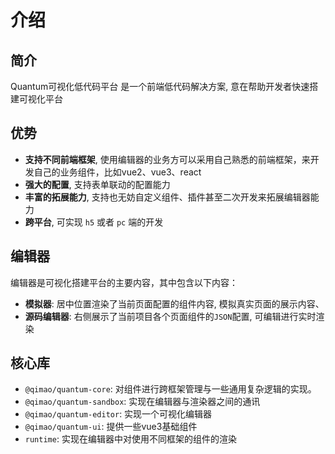 # 介绍

## 简介

Quantum可视化低代码平台 是一个前端低代码解决方案, 意在帮助开发者快速搭建可视化平台

## 优势
- **支持不同前端框架**, 使用编辑器的业务方可以采用自己熟悉的前端框架，来开发自己的业务组件，比如vue2、vue3、react
- **强大的配置**, 支持表单联动的配置能力
- **丰富的拓展能力**, 支持也无妨自定义组件、插件甚至二次开发来拓展编辑器能力
- **跨平台**, 可实现 `h5` 或者 `pc` 端的开发

## 编辑器
编辑器是可视化搭建平台的主要内容，其中包含以下内容：
- **模拟器**: 居中位置渲染了当前页面配置的组件内容, 模拟真实页面的展示内容、
- **源码编辑器**: 右侧展示了当前项目各个页面组件的`JSON`配置, 可编辑进行实时渲染

## 核心库
- `@qimao/quantum-core`: 对组件进行跨框架管理与一些通用复杂逻辑的实现。
- `@qimao/quantum-sandbox`: 实现在编辑器与渲染器之间的通讯
- `@qimao/quantum-editor`: 实现一个可视化编辑器
- `@qimao/quantum-ui`: 提供一些vue3基础组件
- `runtime`: 实现在编辑器中对使用不同框架的组件的渲染

